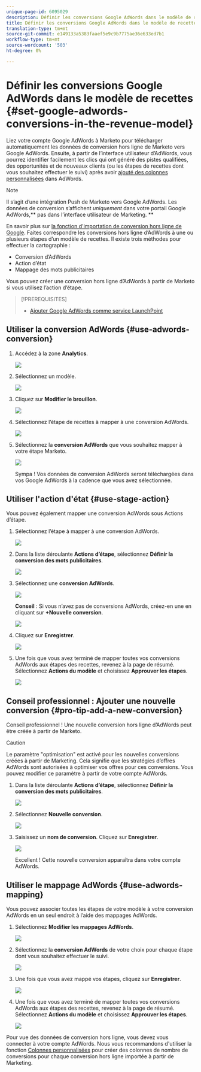 ```yaml
---
unique-page-id: 6095029
description: Définir les conversions Google AdWords dans le modèle de recettes - Documents marketing - Documentation du produit
title: Définir les conversions Google AdWords dans le modèle de recettes
translation-type: tm+mt
source-git-commit: e149133a5383faaef5e9c9b7775ae36e633ed7b1
workflow-type: tm+mt
source-wordcount: '503'
ht-degree: 0%

---
```



# Définir les conversions Google AdWords dans le modèle de recettes {#set-google-adwords-conversions-in-the-revenue-model}

Liez votre compte Google AdWords à Marketo pour télécharger automatiquement les données de conversion hors ligne de Marketo vers Google AdWords. Ensuite, à partir de l’interface utilisateur d’AdWords, vous pourrez identifier facilement les clics qui ont généré des pistes qualifiées, des opportunités et de nouveaux clients (ou les étapes de recettes dont vous souhaitez effectuer le suivi) après avoir [ajouté des colonnes personnalisées](https://support.google.com/adwords/answer/3073556) dans AdWords.

>[!NOTE]
>
>Il s’agit d’une intégration Push de Marketo vers Google AdWords. Les données de conversion s’affichent *uniquement* dans votre portail Google AdWords,** pas dans l’interface utilisateur de Marketing. **

En savoir plus sur [la fonction d&#39;importation de conversion hors ligne de Google](https://support.google.com/adwords/answer/2998031?hl=en).  Faites correspondre les conversions hors ligne d’AdWords à une ou plusieurs étapes d’un modèle de recettes. Il existe trois méthodes pour effectuer la cartographie :

* Conversion d’AdWords
* Action d’état
* Mappage des mots publicitaires

Vous pouvez créer une conversion hors ligne d’AdWords à partir de Marketo si vous utilisez l’action d’étape.

>[!PREREQUISITES]
>
>* [Ajouter Google AdWords comme service LaunchPoint](../../../../product-docs/administration/additional-integrations/add-google-adwords-as-a-launchpoint-service.md)

>



## Utiliser la conversion AdWords {#use-adwords-conversion}

1. Accédez à la zone **Analytics**.

   ![](assets/image2015-2-23-18-3a9-3a34.png)

1. Sélectionnez un modèle.

   ![](assets/image2015-2-23-18-3a3-3a12.png)

1. Cliquez sur **Modifier le brouillon**.

   ![](assets/image2015-3-10-15-3a3-3a20.png)

1. Sélectionnez l’étape de recettes à mapper à une conversion AdWords.

   ![](assets/image2015-2-26-16-3a40-3a2.png)

1. Sélectionnez la **conversion AdWords** que vous souhaitez mapper à votre étape Marketo.

   ![](assets/image2015-2-26-16-3a46-3a15.png)

   Sympa ! Vos données de conversion AdWords seront téléchargées dans vos Google AdWords à la cadence que vous avez sélectionnée.

## Utiliser l&#39;action d&#39;état {#use-stage-action}

Vous pouvez également mapper une conversion AdWords sous Actions d’étape.

1. Sélectionnez l’étape à mapper à une conversion AdWords.

   ![](assets/image2015-2-26-16-3a40-3a2.png)

1. Dans la liste déroulante **Actions d’étape**, sélectionnez **Définir la conversion des mots publicitaires**.

   ![](assets/image2015-2-26-16-3a52-3a24.png)

1. Sélectionnez une **conversion AdWords**.

   ![](assets/image2015-2-26-16-3a54-3a47.png)

   **Conseil** : Si vous n’avez pas de conversions AdWords, créez-en une en cliquant sur  **+Nouvelle conversion**.

   ![](assets/image2015-2-26-21-3a22-3a10.png)

1. Cliquez sur **Enregistrer**.

   ![](assets/image2015-2-26-16-3a56-3a2.png)

1. Une fois que vous avez terminé de mapper toutes vos conversions AdWords aux étapes des recettes, revenez à la page de résumé. Sélectionnez **Actions du modèle** et choisissez **Approuver les étapes**.

   ![](assets/image2015-2-27-12-3a20-3a20.png)

## Conseil professionnel : Ajouter une nouvelle conversion {#pro-tip-add-a-new-conversion}

Conseil professionnel ! Une nouvelle conversion hors ligne d’AdWords peut être créée à partir de Marketo.

>[!CAUTION]
>
>Le paramètre &quot;optimisation&quot; est activé pour les nouvelles conversions créées à partir de Marketing. Cela signifie que les stratégies d’offres AdWords sont autorisées à optimiser vos offres pour ces conversions. Vous pouvez modifier ce paramètre à partir de votre compte AdWords.

1. Dans la liste déroulante **Actions d’étape**, sélectionnez **Définir la conversion des mots publicitaires**.

   ![](assets/image2015-2-26-16-3a52-3a24.png)

1. Sélectionnez **Nouvelle conversion**.

   ![](assets/image2015-2-26-21-3a22-3a10.png)

1. Saisissez un **nom de conversion**. Cliquez sur **Enregistrer**.

   ![](assets/image2015-2-26-21-3a24-3a7.png)

   Excellent ! Cette nouvelle conversion apparaîtra dans votre compte AdWords.

## Utiliser le mappage AdWords {#use-adwords-mapping}

Vous pouvez associer toutes les étapes de votre modèle à votre conversion AdWords en un seul endroit à l’aide des mappages AdWords.

1. Sélectionnez **Modifier les mappages AdWords**.

   ![](assets/image2015-2-26-17-3a3-3a29.png)

1. Sélectionnez la **conversion AdWords** de votre choix pour chaque étape dont vous souhaitez effectuer le suivi.

   ![](assets/image2015-2-26-17-3a6-3a15.png)

1. Une fois que vous avez mappé vos étapes, cliquez sur **Enregistrer**.

   ![](assets/image2015-2-26-17-3a7-3a48.png)

1. Une fois que vous avez terminé de mapper toutes vos conversions AdWords aux étapes des recettes, revenez à la page de résumé. Sélectionnez **Actions du modèle** et choisissez **Approuver les étapes**.

   ![](assets/image2015-2-27-12-3a20-3a20.png)

Pour vue des données de conversion hors ligne, vous devez vous connecter à votre compte AdWords. Nous vous recommandons d&#39;utiliser la fonction [Colonnes personnalisées](https://support.google.com/adwords/answer/3073556) pour créer des colonnes de nombre de conversions pour chaque conversion hors ligne importée à partir de Marketing.
